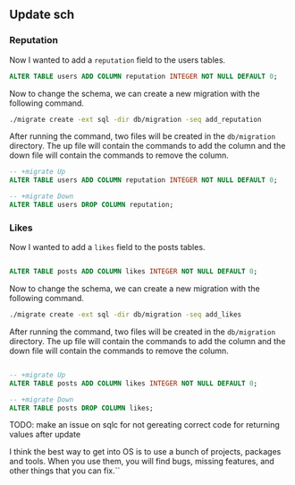 ## Update sch

### Reputation

Now I wanted to add a `reputation` field to the users tables.

```sql
ALTER TABLE users ADD COLUMN reputation INTEGER NOT NULL DEFAULT 0;
```

Now to change the schema, we can create a new migration with the following command.

```bash
./migrate create -ext sql -dir db/migration -seq add_reputation
```


After running the command, two files will be created in the `db/migration` directory. The up file will contain the commands to add the column and the down file will contain the commands to remove the column.

```sql
-- +migrate Up
ALTER TABLE users ADD COLUMN reputation INTEGER NOT NULL DEFAULT 0;

-- +migrate Down
ALTER TABLE users DROP COLUMN reputation;
```

### Likes 

Now I wanted to add a `likes` field to the posts tables.

```sql

ALTER TABLE posts ADD COLUMN likes INTEGER NOT NULL DEFAULT 0;
```

Now to change the schema, we can create a new migration with the following command.

```bash
./migrate create -ext sql -dir db/migration -seq add_likes
```

After running the command, two files will be created in the `db/migration` directory. The up file will contain the commands to add the column and the down file will contain the commands to remove the column.

```sql

-- +migrate Up
ALTER TABLE posts ADD COLUMN likes INTEGER NOT NULL DEFAULT 0;

-- +migrate Down
ALTER TABLE posts DROP COLUMN likes;
```


TODO: make an issue on sqlc for not gereating correct code for returning values after update


I think the best way to get into OS is to use a bunch of projects, packages and tools. When you use them, you will find bugs, missing features, and other things that you can fix.``